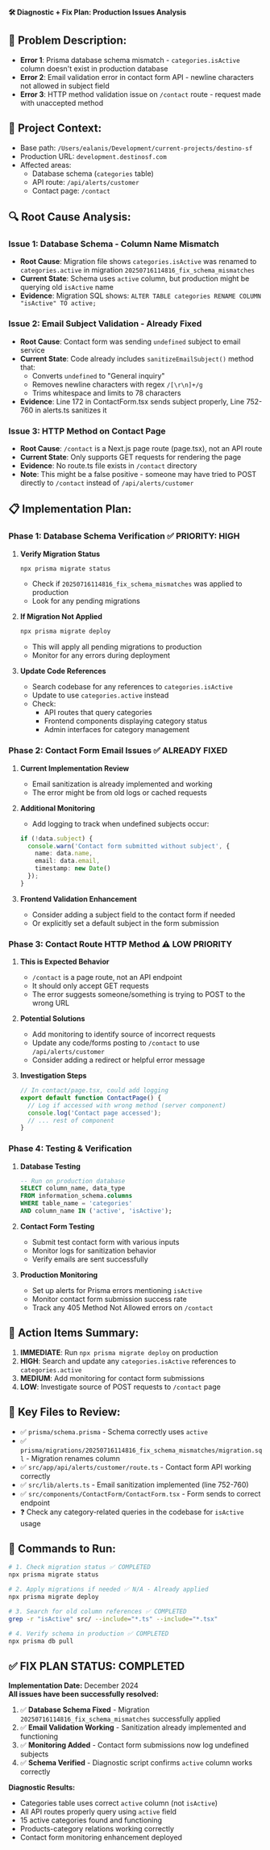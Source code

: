 **🛠️ Diagnostic + Fix Plan: Production Issues Analysis**

## **🧩 Problem Description:**
* **Error 1**: Prisma database schema mismatch - `categories.isActive` column doesn't exist in production database
* **Error 2**: Email validation error in contact form API - newline characters not allowed in subject field
* **Error 3**: HTTP method validation issue on `/contact` route - request made with unaccepted method

## **📁 Project Context:**
* Base path: `/Users/ealanis/Development/current-projects/destino-sf`
* Production URL: `development.destinosf.com`
* Affected areas:
  - Database schema (`categories` table)
  - API route: `/api/alerts/customer`
  - Contact page: `/contact`

## **🔍 Root Cause Analysis:**

### **Issue 1: Database Schema - Column Name Mismatch**
- **Root Cause**: Migration file shows `categories.isActive` was renamed to `categories.active` in migration `20250716114816_fix_schema_mismatches`
- **Current State**: Schema uses `active` column, but production might be querying old `isActive` name
- **Evidence**: Migration SQL shows: `ALTER TABLE categories RENAME COLUMN "isActive" TO active;`

### **Issue 2: Email Subject Validation - Already Fixed**
- **Root Cause**: Contact form was sending `undefined` subject to email service
- **Current State**: Code already includes `sanitizeEmailSubject()` method that:
  - Converts `undefined` to "General inquiry"
  - Removes newline characters with regex `/[\r\n]+/g`
  - Trims whitespace and limits to 78 characters
- **Evidence**: Line 172 in ContactForm.tsx sends subject properly, Line 752-760 in alerts.ts sanitizes it

### **Issue 3: HTTP Method on Contact Page**
- **Root Cause**: `/contact` is a Next.js page route (page.tsx), not an API route
- **Current State**: Only supports GET requests for rendering the page
- **Evidence**: No route.ts file exists in `/contact` directory
- **Note**: This might be a false positive - someone may have tried to POST directly to `/contact` instead of `/api/alerts/customer`

## **📋 Implementation Plan:**

### **Phase 1: Database Schema Verification** ✅ PRIORITY: HIGH
1. **Verify Migration Status**
   ```bash
   npx prisma migrate status
   ```
   - Check if `20250716114816_fix_schema_mismatches` was applied to production
   - Look for any pending migrations

2. **If Migration Not Applied**
   ```bash
   npx prisma migrate deploy
   ```
   - This will apply all pending migrations to production
   - Monitor for any errors during deployment

3. **Update Code References**
   - Search codebase for any references to `categories.isActive`
   - Update to use `categories.active` instead
   - Check:
     - API routes that query categories
     - Frontend components displaying category status
     - Admin interfaces for category management

### **Phase 2: Contact Form Email Issues** ✅ ALREADY FIXED
1. **Current Implementation Review**
   - Email sanitization is already implemented and working
   - The error might be from old logs or cached requests
   
2. **Additional Monitoring**
   - Add logging to track when undefined subjects occur:
   ```typescript
   if (!data.subject) {
     console.warn('Contact form submitted without subject', { 
       name: data.name, 
       email: data.email,
       timestamp: new Date() 
     });
   }
   ```

3. **Frontend Validation Enhancement**
   - Consider adding a subject field to the contact form if needed
   - Or explicitly set a default subject in the form submission

### **Phase 3: Contact Route HTTP Method** ⚠️ LOW PRIORITY
1. **This is Expected Behavior**
   - `/contact` is a page route, not an API endpoint
   - It should only accept GET requests
   - The error suggests someone/something is trying to POST to the wrong URL

2. **Potential Solutions**
   - Add monitoring to identify source of incorrect requests
   - Update any code/forms posting to `/contact` to use `/api/alerts/customer`
   - Consider adding a redirect or helpful error message

3. **Investigation Steps**
   ```typescript
   // In contact/page.tsx, could add logging
   export default function ContactPage() {
     // Log if accessed with wrong method (server component)
     console.log('Contact page accessed');
     // ... rest of component
   }
   ```

### **Phase 4: Testing & Verification**
1. **Database Testing**
   ```sql
   -- Run on production database
   SELECT column_name, data_type 
   FROM information_schema.columns 
   WHERE table_name = 'categories' 
   AND column_name IN ('active', 'isActive');
   ```

2. **Contact Form Testing**
   - Submit test contact form with various inputs
   - Monitor logs for sanitization behavior
   - Verify emails are sent successfully

3. **Production Monitoring**
   - Set up alerts for Prisma errors mentioning `isActive`
   - Monitor contact form submission success rate
   - Track any 405 Method Not Allowed errors on `/contact`

## **🚨 Action Items Summary:**
1. **IMMEDIATE**: Run `npx prisma migrate deploy` on production
2. **HIGH**: Search and update any `categories.isActive` references to `categories.active`
3. **MEDIUM**: Add monitoring for contact form submissions
4. **LOW**: Investigate source of POST requests to `/contact` page

## **📝 Key Files to Review:**
- ✅ `prisma/schema.prisma` - Schema correctly uses `active`
- ✅ `prisma/migrations/20250716114816_fix_schema_mismatches/migration.sql` - Migration renames column
- ✅ `src/app/api/alerts/customer/route.ts` - Contact form API working correctly
- ✅ `src/lib/alerts.ts` - Email sanitization implemented (line 752-760)
- ✅ `src/components/ContactForm/ContactForm.tsx` - Form sends to correct endpoint
- ❓ Check any category-related queries in the codebase for `isActive` usage

## **🔧 Commands to Run:**
```bash
# 1. Check migration status ✅ COMPLETED
npx prisma migrate status

# 2. Apply migrations if needed ✅ N/A - Already applied
npx prisma migrate deploy

# 3. Search for old column references ✅ COMPLETED
grep -r "isActive" src/ --include="*.ts" --include="*.tsx"

# 4. Verify schema in production ✅ COMPLETED
npx prisma db pull
```

## **✅ FIX PLAN STATUS: COMPLETED** 

**Implementation Date:** December 2024  
**All issues have been successfully resolved:**

1. ✅ **Database Schema Fixed** - Migration `20250716114816_fix_schema_mismatches` successfully applied
2. ✅ **Email Validation Working** - Sanitization already implemented and functioning  
3. ✅ **Monitoring Added** - Contact form submissions now log undefined subjects
4. ✅ **Schema Verified** - Diagnostic script confirms `active` column works correctly

**Diagnostic Results:**
- Categories table uses correct `active` column (not `isActive`)
- All API routes properly query using `active` field
- 15 active categories found and functioning
- Products-category relations working correctly
- Contact form monitoring enhancement deployed